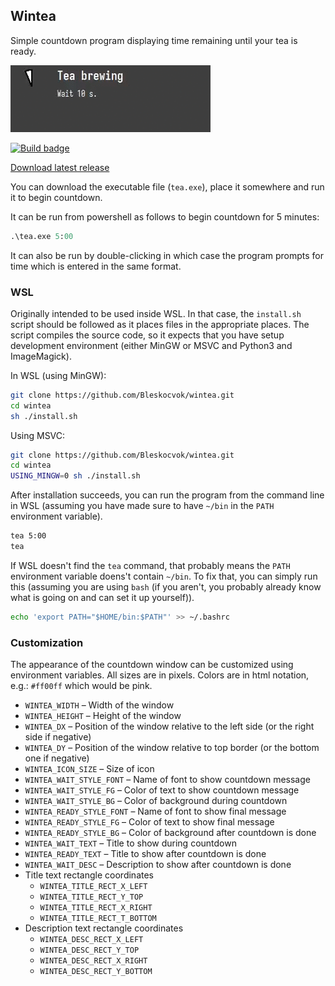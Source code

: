 ## Wintea

Simple countdown program displaying time remaining until your tea is ready.

![Wintea gif](wintea.gif)

[![Build badge](https://github.com/Bleskocvok/wintea/actions/workflows/build.yml/badge.svg?branch=master)](https://github.com/Bleskocvok/wintea/actions/workflows/build.yml)

[Download latest release](https://github.com/Bleskocvok/wintea/releases/latest)

You can download the executable file (`tea.exe`), place it somewhere and run it to begin
countdown.

It can be run from powershell as follows to begin countdown for 5 minutes:

```ps
.\tea.exe 5:00
```

It can also be run by double-clicking in which case the program prompts for
time which is entered in the same format.

### WSL

Originally intended to be used inside WSL. In that case, the `install.sh` script
should be followed as it places files in the appropriate places. The script
compiles the source code, so it expects that you have setup development
environment (either MinGW or MSVC and Python3 and ImageMagick).

In WSL (using MinGW):
```sh
git clone https://github.com/Bleskocvok/wintea.git
cd wintea
sh ./install.sh
```

Using MSVC:
```sh
git clone https://github.com/Bleskocvok/wintea.git
cd wintea
USING_MINGW=0 sh ./install.sh
```

After installation succeeds, you can run the program from the command line in
WSL (assuming you have made sure to have `~/bin` in the `PATH` environment
variable).
```sh
tea 5:00
tea
```

If WSL doesn't find the `tea` command, that probably means the `PATH`
environment variable doens't contain `~/bin`. To fix that, you can simply run
this (assuming you are using `bash` (if you aren't, you probably already know
what is going on and can set it up yourself)).
```sh
echo 'export PATH="$HOME/bin:$PATH"' >> ~/.bashrc
```

### Customization

The appearance of the countdown window can be customized using environment
variables. All sizes are in pixels. Colors are in html notation, e.g.: `#ff00ff`
which would be pink.

- `WINTEA_WIDTH` – Width of the window
- `WINTEA_HEIGHT` – Height of the window
- `WINTEA_DX` – Position of the window relative to the left side (or the right side if negative)
- `WINTEA_DY` – Position of the window relative to top border (or the bottom one if negative)
- `WINTEA_ICON_SIZE` – Size of icon
- `WINTEA_WAIT_STYLE_FONT` – Name of font to show countdown message
- `WINTEA_WAIT_STYLE_FG` – Color of text to show countdown message
- `WINTEA_WAIT_STYLE_BG` – Color of background during countdown
- `WINTEA_READY_STYLE_FONT` – Name of font to show final message
- `WINTEA_READY_STYLE_FG` – Color of text to show final message
- `WINTEA_READY_STYLE_BG` – Color of background after countdown is done
- `WINTEA_WAIT_TEXT` – Title to show during countdown
- `WINTEA_READY_TEXT` – Title to show after countdown is done
- `WINTEA_WAIT_DESC` – Description to show after countdown is done
- Title text rectangle coordinates
    - `WINTEA_TITLE_RECT_X_LEFT`
    - `WINTEA_TITLE_RECT_Y_TOP`
    - `WINTEA_TITLE_RECT_X_RIGHT`
    - `WINTEA_TITLE_RECT_T_BOTTOM`
- Description text rectangle coordinates
    - `WINTEA_DESC_RECT_X_LEFT`
    - `WINTEA_DESC_RECT_Y_TOP`
    - `WINTEA_DESC_RECT_X_RIGHT`
    - `WINTEA_DESC_RECT_Y_BOTTOM`
